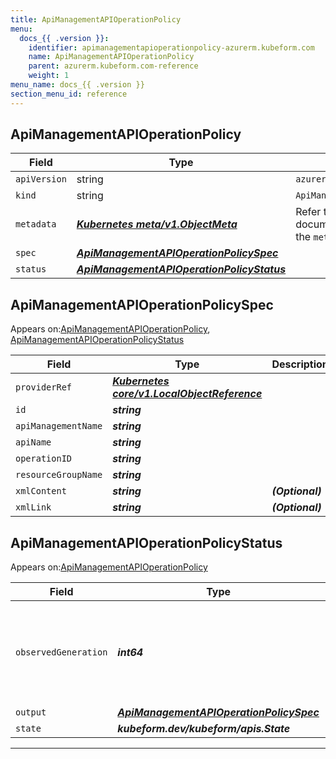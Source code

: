 ```yaml
---
title: ApiManagementAPIOperationPolicy
menu:
  docs_{{ .version }}:
    identifier: apimanagementapioperationpolicy-azurerm.kubeform.com
    name: ApiManagementAPIOperationPolicy
    parent: azurerm.kubeform.com-reference
    weight: 1
menu_name: docs_{{ .version }}
section_menu_id: reference
---
```


## ApiManagementAPIOperationPolicy
| Field | Type | Description |
| ------ | ----- | ----------- |
| `apiVersion` | string | `azurerm.kubeform.com/v1alpha1` |
|    `kind` | string | `ApiManagementAPIOperationPolicy` |
| `metadata` | ***[Kubernetes meta/v1.ObjectMeta](https://kubernetes.io/docs/reference/generated/kubernetes-api/v1.13/#objectmeta-v1-meta)***|Refer to the Kubernetes API documentation for the fields of the `metadata` field.|
| `spec` | ***[ApiManagementAPIOperationPolicySpec](#apimanagementapioperationpolicyspec)***||
| `status` | ***[ApiManagementAPIOperationPolicyStatus](#apimanagementapioperationpolicystatus)***||
## ApiManagementAPIOperationPolicySpec

Appears on:[ApiManagementAPIOperationPolicy](#apimanagementapioperationpolicy), [ApiManagementAPIOperationPolicyStatus](#apimanagementapioperationpolicystatus)

| Field | Type | Description |
| ------ | ----- | ----------- |
| `providerRef` | ***[Kubernetes core/v1.LocalObjectReference](https://kubernetes.io/docs/reference/generated/kubernetes-api/v1.13/#localobjectreference-v1-core)***||
| `id` | ***string***||
| `apiManagementName` | ***string***||
| `apiName` | ***string***||
| `operationID` | ***string***||
| `resourceGroupName` | ***string***||
| `xmlContent` | ***string***| ***(Optional)*** |
| `xmlLink` | ***string***| ***(Optional)*** |
## ApiManagementAPIOperationPolicyStatus

Appears on:[ApiManagementAPIOperationPolicy](#apimanagementapioperationpolicy)

| Field | Type | Description |
| ------ | ----- | ----------- |
| `observedGeneration` | ***int64***| ***(Optional)*** Resource generation, which is updated on mutation by the API Server.|
| `output` | ***[ApiManagementAPIOperationPolicySpec](#apimanagementapioperationpolicyspec)***| ***(Optional)*** |
| `state` | ***kubeform.dev/kubeform/apis.State***| ***(Optional)*** |
---
